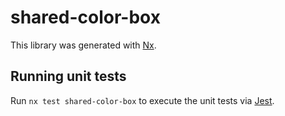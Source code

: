# shared-color-box

This library was generated with [Nx](https://nx.dev).

## Running unit tests

Run `nx test shared-color-box` to execute the unit tests via [Jest](https://jestjs.io).

